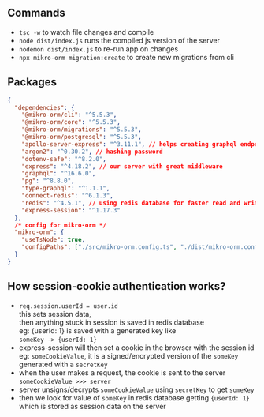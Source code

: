 ## Commands

- `tsc -w` to watch file changes and compile
- `node dist/index.js` runs the compiled js version of the server
- `nodemon dist/index.js` to re-run app on changes
- `npx mikro-orm migration:create` to create new migrations from cli

## Packages

```json
{
  "dependencies": {
    "@mikro-orm/cli": "^5.5.3",
    "@mikro-orm/core": "^5.5.3",
    "@mikro-orm/migrations": "^5.5.3",
    "@mikro-orm/postgresql": "^5.5.3",
    "apollo-server-express": "^3.11.1", // helps creating graphql endpoints easily
    "argon2": "^0.30.2", // hashing password
    "dotenv-safe": "^8.2.0",
    "express": "^4.18.2", // our server with great middleware
    "graphql": "^16.6.0",
    "pg": "^8.8.0",
    "type-graphql": "^1.1.1",
    "connect-redis": "^6.1.3",
    "redis": "^4.5.1", // using redis database for faster read and write of session data
    "express-session": "^1.17.3"
  },
  /* config for mikro-orm */
  "mikro-orm": {
    "useTsNode": true,
    "configPaths": ["./src/mikro-orm.config.ts", "./dist/mikro-orm.config.js"]
  }
}
```

## How session-cookie authentication works?

- `req.session.userId = user.id`  
   this sets session data,  
   then anything stuck in session is saved in redis database  
   eg: {userId: 1} is saved with a generated key like  
  `someKey -> {userId: 1}`
- express-session will then set a cookie in the browser with the session id  
  eg: `someCookieValue`, it is a signed/encrypted version of the `someKey` generated with a `secretKey`
- when the user makes a request, the cookie is sent to the server
  `someCookieValue >>> server`
- server unsigns/decrypts `someCookieValue` using `secretKey` to get `someKey`
- then we look for value of `someKey` in redis database getting `{userId: 1}` which is stored as session data on the server
